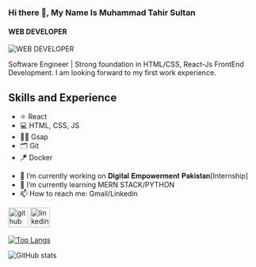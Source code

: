 ### Hi there 👋, My Name Is Muhammad Tahir Sultan
#### WEB DEVELOPER
![WEB DEVELOPER](https://media.licdn.com/dms/image/D4D16AQFHIl9wvipZqA/profile-displaybackgroundimage-shrink_350_1400/0/1721033342121?e=1726704000&v=beta&t=ML4de29mFIVYRlEm3TTnBCHW4GAdA2dRks_V7NIfBgc)

Software Engineer | Strong foundation in HTML/CSS, React-Js FrontEnd Development. I am looking forward to my first work experience.

## Skills and Experience
* ⚛  React
* 💻 HTML, CSS, JS
* 🐱‍🏍 Gsap
* 🗂  Git
* 🪁 Docker
  

- 🔭 I’m currently working on 𝐃𝐢𝐠𝐢𝐭𝐚𝐥 𝐄𝐦𝐩𝐨𝐰𝐞𝐫𝐦𝐞𝐧𝐭 𝐏𝐚𝐤𝐢𝐬𝐭𝐚𝐧[Internship] 
- 🌱 I’m currently learning MERN STACK/PYTHON 
- 📫 How to reach me: Gmail/Linkedin 


[<img src='https://cdn.jsdelivr.net/npm/simple-icons@3.0.1/icons/github.svg' alt='github' height='40'>](https://github.com/Tahirsultan777)  [<img src='https://cdn.jsdelivr.net/npm/simple-icons@3.0.1/icons/linkedin.svg' alt='linkedin' height='40'>](www.linkedin.com/in/m-tahir-sultan-ba5b10236)  

[![Top Langs](https://github-readme-stats.vercel.app/api/top-langs/?username=https://github.com/Tahirsultan777)](https://github.com/anuraghazra/github-readme-stats)

![GitHub stats](https://github-readme-stats.vercel.app/api?username=https://github.com/Tahirsultan777&show_icons=true)  

